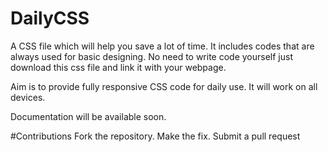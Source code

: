 # DailyCSS
A CSS file which will help you save a lot of time. It includes codes that are always used for basic designing. No need to write code yourself just download this css file and link it with your webpage.

Aim is to provide fully responsive CSS code for daily use. It will work on all devices.

Documentation will be available soon.

#Contributions
Fork the repository.
Make the fix.
Submit a pull request 
